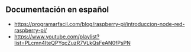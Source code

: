 
## Documentación en español
* https://programarfacil.com/blog/raspberry-pi/introduccion-node-red-raspberry-pi/
* https://www.youtube.com/playlist?list=PLcmn4IteQPYqcZuzR7VLkQsFeAN0fPsPN
